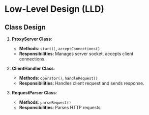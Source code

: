 # Low-Level Design (LLD)

## Class Design

1. **ProxyServer Class**:
   - **Methods**: `start()`, `acceptConnections()`
   - **Responsibilities**: Manages server socket, accepts client connections.

2. **ClientHandler Class**:
   - **Methods**: `operator()`, `handleRequest()`
   - **Responsibilities**: Handles client request and sends response.

3. **RequestParser Class**:
   - **Methods**: `parseRequest()`
   - **Responsibilities**: Parses HTTP requests.
